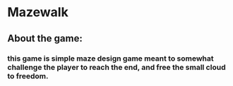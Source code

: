 # Mazewalk

## About the game:

### this game is simple maze design game meant to somewhat challenge the player to reach the end, and free the small cloud to freedom. 
